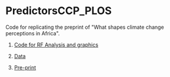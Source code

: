 # PredictorsCCP_PLOS

Code for replicating the preprint of "What shapes climate change perceptions in Africa". 

1. [Code for RF Analysis and graphics](https://github.com/jbgb13/PredictorsCCP_PLOS/blob/main/RF_PLOS.R)

2. [Data](https://github.com/jbgb13/PredictorsCCP_PLOS/raw/main/dataCCP.zip)

3. [Pre-print](https://github.com/jbgb13/PredictorsCCP_PLOS/blob/main/PLOS_One_Word_Template.docx)